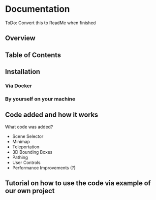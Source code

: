 # Documentation
ToDo: Convert this to ReadMe when finished

## Overview

## Table of Contents

## Installation
### Via Docker
### By yourself on your machine

## Code added and how it works
What code was added? 
- Scene Selector
- Minimap
- Teleportation
- 3D Bounding Boxes
- Pathing
- User Controls
- Performance Improvements (?)

## Tutorial on how to use the code via example of our own project

